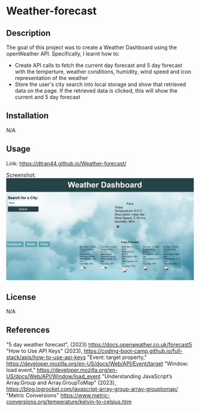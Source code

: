 # Weather-forecast

## Description
The goal of this project was to create a Weather Dashboard using the openWeather API. Specifically, I learnt how to: 

- Create API calls to fetch the current day forecast and 5 day forecast with the temperture, weather conditions, humidity, wind speed and icon representation of the weather 
- Store the user's city search into local storage and show that retrieved data on the page. If the retrieved data is clicked, this will show the current and 5 day forecast


## Installation

N/A

## Usage

Link: https://dtran44.github.io/Weather-forecast/

Screenshot: ![alt text](https://github.com/dtran44/Weather-forecast/blob/main/assets/Weather%20forecast%20screenshot.jpg)


## License

N/A


## References
"5 day weather forecast", (2023) https://docs.openweather.co.uk/forecast5
"How to Use API Keys" (2023), https://coding-boot-camp.github.io/full-stack/apis/how-to-use-api-keys
"Event: target property," https://developer.mozilla.org/en-US/docs/Web/API/Event/target
"Window: load event," https://developer.mozilla.org/en-US/docs/Web/API/Window/load_event
"Understanding JavaScript’s Array.Group and Array.GroupToMap" (2023), https://blog.logrocket.com/javascript-array-group-array-grouptomap/
"Metric Conversions" https://www.metric-conversions.org/temperature/kelvin-to-celsius.htm
